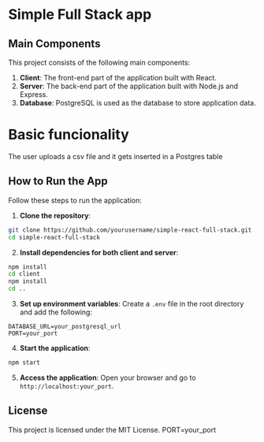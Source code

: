 # Simple Full Stack app

## Main Components

This project consists of the following main components:

1. **Client**: The front-end part of the application built with React.
2. **Server**: The back-end part of the application built with Node.js and Express.
3. **Database**: PostgreSQL is used as the database to store application data.

# Basic funcionality

The user uploads a csv file and it gets inserted in a Postgres table

## How to Run the App

Follow these steps to run the application:

1. **Clone the repository**:
  ```sh
  git clone https://github.com/yourusername/simple-react-full-stack.git
  cd simple-react-full-stack
  ```

2. **Install dependencies for both client and server**:
  ```sh
  npm install
  cd client
  npm install
  cd ..
  ```

3. **Set up environment variables**:
  Create a `.env` file in the root directory and add the following:
  ```
  DATABASE_URL=your_postgresql_url
  PORT=your_port
  ```

4. **Start the application**:
  ```sh
  npm start
  ```

5. **Access the application**:
  Open your browser and go to `http://localhost:your_port`.


## License

This project is licensed under the MIT License.
  PORT=your_port
  ```